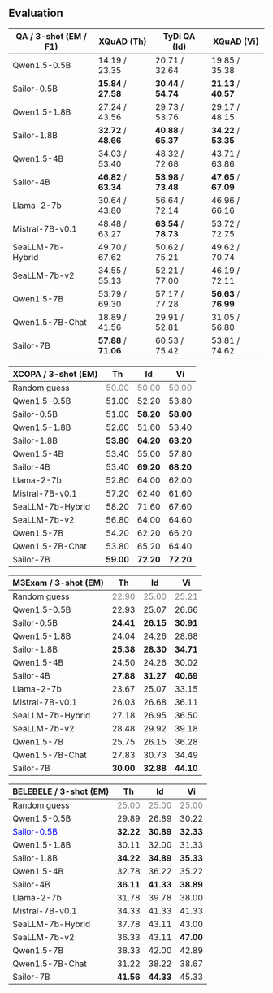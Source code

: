 
## Evaluation

| QA / 3-shot (EM / F1) | XQuAD (Th) | TyDi QA (Id) | XQuAD (Vi) 
|-----------| -------  | ------- | ------- | 
| Qwen1.5-0.5B | 14.19 / 23.35 |  20.71 / 32.64  | 19.85 / 35.38
| Sailor-0.5B | **15.84**	/ **27.58**	| **30.44**	/ **54.74**	| **21.13**	/ **40.57**
| Qwen1.5-1.8B | 27.24 / 43.56 | 29.73 / 53.76 | 29.17 / 48.15
| Sailor-1.8B | **32.72** / **48.66** | **40.88** / **65.37** | **34.22** / **53.35**
| Qwen1.5-4B | 34.03 / 53.40 | 48.32 / 72.68 | 43.71 / 63.86
| Sailor-4B | **46.82** / **63.34** | **53.98** / **73.48** | **47.65** / **67.09**
| Llama-2-7b | 30.64 / 43.80 | 56.64 / 72.14 | 46.96 / 66.16
| Mistral-7B-v0.1 | 48.48 / 63.27 | **63.54** / **78.73** | 53.72 / 72.75
| SeaLLM-7b-Hybrid | 49.70 / 67.62 | 50.62 / 75.21 | 49.62 / 70.74
| SeaLLM-7b-v2 | 34.55 / 55.13 | 52.21 / 77.00 | 46.19 / 72.11
| Qwen1.5-7B | 53.79 / 69.30 | 57.17 / 77.28 | **56.63** / **76.99**
| Qwen1.5-7B-Chat | 18.89 / 41.56 | 29.91 / 52.81 | 31.05 / 56.80
| Sailor-7B | **57.88** / **71.06** | 60.53 / 75.42 | 53.81 / 74.62





| XCOPA / 3-shot (EM) |  Th | Id | Vi
|-----------| -------  | ------- | ------- | 
| Random guess |  <span style="color: grey">50.00</span> | <span style="color: grey">50.00</span> | <span style="color: grey">50.00</span>
| Qwen1.5-0.5B | 51.00 | 52.20 | 53.80 |
| Sailor-0.5B | 51.00 | **58.20** | **58.00** |
| Qwen1.5-1.8B | 52.60 | 51.60 | 53.40 |
| Sailor-1.8B | **53.80** | **64.20** | **63.20** |
| Qwen1.5-4B | 53.40 | 55.00 | 57.80 |
| Sailor-4B | 53.40 | **69.20** | **68.20** |
| Llama-2-7b | 52.80 | 64.00 | 62.00 |
| Mistral-7B-v0.1 | 57.20 | 62.40 | 61.60 |
| SeaLLM-7b-Hybrid | 58.20 | 71.60 | 67.60 | 
| SeaLLM-7b-v2 | 56.80 | 64.00 | 64.60 | 
| Qwen1.5-7B | 54.20 | 62.20 | 66.20 | 
| Qwen1.5-7B-Chat | 53.80 | 65.20 | 64.40 | 
| Sailor-7B | **59.00** | **72.20** | **72.20** | 






| M3Exam / 3-shot (EM) | Th | Id | Vi 
|-----------| -------  | ------- | ------- | 
| Random guess |  <span style="color: grey">22.90</span> | <span style="color: grey">25.00</span> | <span style="color: grey">25.21</span>
| Qwen1.5-0.5B | 22.93 | 25.07 | 26.66
| Sailor-0.5B | **24.41** | **26.15** | **30.91** |
| Qwen1.5-1.8B | 24.04 | 24.26 | 28.68
| Sailor-1.8B | **25.38** | **28.30** | **34.71** |  
| Qwen1.5-4B | 24.50 | 24.26 | 30.02 
| Sailor-4B | **27.88** | **31.27** | **40.69** |
| Llama-2-7b | 23.67 | 25.07 | 33.15
| Mistral-7B-v0.1 | 26.03 | 26.68 | 36.11
| SeaLLM-7b-Hybrid | 27.18 | 26.95 | 36.50
| SeaLLM-7b-v2 | 28.48 | 29.92 | 39.18
| Qwen1.5-7B | 25.75 | 26.15 | 36.28
| Qwen1.5-7B-Chat | 27.83 | 30.73 | 34.49
| Sailor-7B | **30.00** | **32.88** | **44.10** | 




| BELEBELE / 3-shot (EM) | Th | Id | Vi 
|-----------| -------  | ------- | ------- | 
| Random guess |  <span style="color: grey">25.00</span> | <span style="color: grey">25.00</span> | <span style="color: grey">25.00</span>
| Qwen1.5-0.5B | 29.89 | 26.89 | 30.22 
| <span style="color: blue">Sailor-0.5B</span> | **32.22** | **30.89** | **32.33** |
| Qwen1.5-1.8B | 30.11 | 32.00 | 31.33
| Sailor-1.8B | **34.22** | **34.89** | **35.33** |
| Qwen1.5-4B | 32.78 | 36.22 | 35.22
| Sailor-4B | **36.11** | **41.33** | **38.89** |
| Llama-2-7b | 31.78 | 39.78 | 38.00 |
| Mistral-7B-v0.1 | 34.33 | 41.33 | 41.33 |
| SeaLLM-7b-Hybrid | 37.78 | 43.11 | 43.00 |
| SeaLLM-7b-v2 | 36.33 | 43.11 | **47.00** |
| Qwen1.5-7B | 38.33 | 42.00 | 42.89 |
| Qwen1.5-7B-Chat | 31.22 | 38.22 | 38.67 |
| Sailor-7B | **41.56** | **44.33** | 45.33 |
